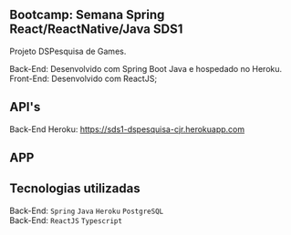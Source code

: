 ## Bootcamp: Semana Spring React/ReactNative/Java SDS1

Projeto DSPesquisa de Games. 

Back-End: Desenvolvido com Spring Boot Java e hospedado no Heroku.<br>
Front-End: Desenvolvido com ReactJS;


## API's

Back-End Heroku: https://sds1-dspesquisa-cjr.herokuapp.com




## APP
  



## Tecnologias utilizadas

  Back-End: `Spring` `Java` `Heroku` `PostgreSQL` <br>
  Back-End: `ReactJS` `Typescript`
  
  
 